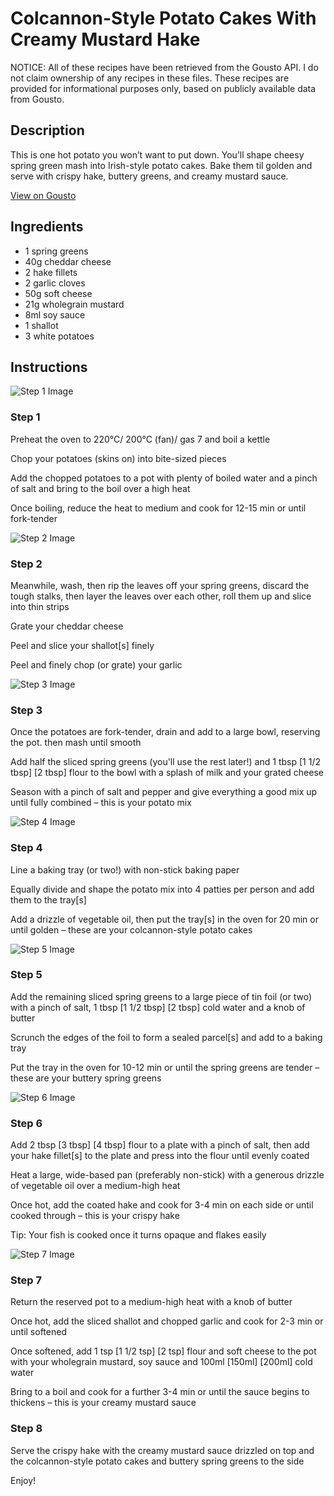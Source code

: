 # Colcannon-Style Potato Cakes With Creamy Mustard Hake

NOTICE: All of these recipes have been retrieved from the Gousto API. I do not claim ownership of any recipes in these files. These recipes are provided for informational purposes only, based on publicly available data from Gousto.

## Description

This is one hot potato you won’t want to put down. You’ll shape cheesy spring green mash into Irish-style potato cakes. Bake them til golden and serve with crispy hake, buttery greens, and creamy mustard sauce.

[View on Gousto](https://www.gousto.co.uk/recipes/cookbook/colcannon-style-potato-cakes-with-creamy-mustard-hake)

## Ingredients

- 1 spring greens
- 40g cheddar cheese
- 2 hake fillets
- 2 garlic cloves
- 50g soft cheese
- 21g wholegrain mustard
- 8ml soy sauce
- 1 shallot
- 3 white potatoes

## Instructions

![Step 1 Image](https://production-media.gousto.co.uk/cms/recipe-step-image/Step-1-1678882018626-x200.jpg)

### Step 1

Preheat the oven to 220°C/ 200°C (fan)/ gas 7 and boil a kettle

Chop your potatoes (skins on) into bite-sized pieces

Add the chopped potatoes to a pot with plenty of boiled water and a pinch of salt and bring to the boil over a high heat

Once boiling, reduce the heat to medium and cook for 12-15 min or until fork-tender

![Step 2 Image](https://production-media.gousto.co.uk/cms/recipe-step-image/Step-2-1678882024380-x200.jpg)

### Step 2

Meanwhile, wash, then rip the leaves off your spring greens, discard the tough stalks, then layer the leaves over each other, roll them up and slice into thin strips

Grate your cheddar cheese

Peel and slice your shallot[s] finely

Peel and finely chop (or grate) your garlic

![Step 3 Image](https://production-media.gousto.co.uk/cms/recipe-step-image/Step-3-1678882030104-x200.jpg)

### Step 3

Once the potatoes are fork-tender, drain and add to a large bowl, reserving the pot. then mash until smooth

Add half the sliced spring greens (you'll use the rest later!) and 1 tbsp <span class="text-purple">[1 1/2 tbsp]</span> <span class="text-danger">[2 tbsp]</span> flour to the bowl with a splash of milk and your grated cheese

Season with a pinch of salt and pepper and give everything a good mix up until fully combined – this is your potato mix

![Step 4 Image](https://production-media.gousto.co.uk/cms/recipe-step-image/Step-4-1678882035851-x200.jpg)

### Step 4

Line a baking tray (or two!) with non-stick baking paper

Equally divide and shape the potato mix into 4 patties per person and add them to the tray[s]

Add a drizzle of vegetable oil, then put the tray[s] in the oven for 20 min or until golden – these are your colcannon-style potato cakes

![Step 5 Image](https://production-media.gousto.co.uk/cms/recipe-step-image/Step-5-1678882040030-x200.jpg)

### Step 5

Add the remaining sliced spring greens to a large piece of tin foil (or two) with a pinch of salt, 1 tbsp <span class="text-purple">[1 1/2 tbsp]</span> <span class="text-danger">[2 tbsp]</span> cold water and a knob of butter

Scrunch the edges of the foil to form a sealed parcel[s] and add to a baking tray

Put the tray in the oven for 10-12 min or until the spring greens are tender – these are your buttery spring greens

![Step 6 Image](https://production-media.gousto.co.uk/cms/recipe-step-image/Step-6-1678882044402-x200.jpg)

### Step 6

Add 2 tbsp <span class="text-purple">[3 tbsp]</span><span class="text-danger"> [4 tbsp]</span> flour to a plate with a pinch of salt, then add your hake fillet[s] to the plate and press into the flour until evenly coated

Heat a large, wide-based pan (preferably non-stick) with a generous drizzle of vegetable oil over a medium-high heat

Once hot, add the coated hake and cook for 3-4 min on each side or until cooked through – this is your crispy hake

Tip: Your fish is cooked once it turns opaque and flakes easily

![Step 7 Image](https://production-media.gousto.co.uk/cms/recipe-step-image/Step-7-1678882051204-x200.jpg)

### Step 7

Return the reserved pot to a medium-high heat with a knob of butter

Once hot, add the sliced shallot and chopped garlic and cook for 2-3 min or until softened

Once softened, add 1 tsp <span class="text-purple">[1 1/2 tsp]</span><span class="text-danger"> [2 tsp] </span>flour and soft cheese to the pot with your wholegrain mustard, soy sauce and 100ml <span class="text-purple">[150ml] </span><span class="text-danger">[200ml] </span>cold water

Bring to a boil and cook for a further 3-4 min or until the sauce begins to thickens – this is your creamy mustard sauce

### Step 8

Serve the crispy hake with the creamy mustard sauce drizzled on top and the colcannon-style potato cakes and buttery spring greens to the side

Enjoy!

